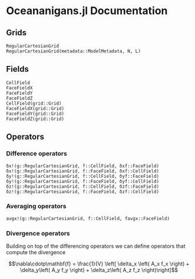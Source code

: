 # Oceananigans.jl Documentation

## Grids
```@docs
RegularCartesianGrid
RegularCartesianGrid(metadata::ModelMetadata, N, L)
```

## Fields
```@docs
CellField
FaceFieldX
FaceFieldY
FaceFieldZ
CellField(grid::Grid)
FaceFieldX(grid::Grid)
FaceFieldY(grid::Grid)
FaceFieldZ(grid::Grid)
```

## Operators
### Difference operators
```@docs
δx!(g::RegularCartesianGrid, f::CellField, δxf::FaceField)
δx!(g::RegularCartesianGrid, f::FaceField, δxf::CellField)
δy!(g::RegularCartesianGrid, f::CellField, δyf::FaceField)
δy!(g::RegularCartesianGrid, f::FaceField, δyf::CellField)
δz!(g::RegularCartesianGrid, f::CellField, δzf::FaceField)
δz!(g::RegularCartesianGrid, f::FaceField, δzf::CellField)
```

### Averaging operators
```@docs
avgx!(g::RegularCartesianGrid, f::CellField, favgx::FaceField)
```

### Divergence operators
Building on top of the differencing operators we can define operators that
compute the divergence
```math
\nabla\cdotp\mathbf{f} = \frac{1}{V} \left[ \delta_x \left( A_x f_x \right)
+ \delta_y\left( A_y f_y \right) + \delta_z\left( A_z f_z \right)\right]
```

<!-- ```@docs
div!(g::RegularCartesianGrid, fx::FaceFieldX, fy::FaceFieldY, fz::FaceFieldZ, δfx::CellField, δfy::CellField, δfz::CellField, div::CellField)
``` -->
